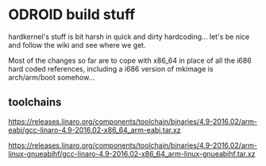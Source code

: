 # ODROID build stuff #

hardkernel's stuff is bit harsh in quick and dirty hardcoding...
let's be nice and follow the wiki and see where we get.

Most of the changes so far are to cope with x86_64 in place of all the i686
hard coded references, including a i686 version of mkimage is arch/arm/boot
somehow...


## toolchains

https://releases.linaro.org/components/toolchain/binaries/4.9-2016.02/arm-eabi/gcc-linaro-4.9-2016.02-x86_64_arm-eabi.tar.xz

https://releases.linaro.org/components/toolchain/binaries/4.9-2016.02/arm-linux-gnueabihf/gcc-linaro-4.9-2016.02-x86_64_arm-linux-gnueabihf.tar.xz


